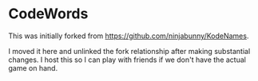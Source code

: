 # CodeWords

This was initially forked from https://github.com/ninjabunny/KodeNames.

I moved it here and unlinked the fork relationship after making substantial changes. I host this so I can play with friends if we don't have the actual game on hand.